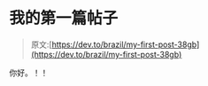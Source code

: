 # 我的第一篇帖子

> 原文:[https://dev.to/brazil/my-first-post-38gb](https://dev.to/brazil/my-first-post-38gb)

你好。！！